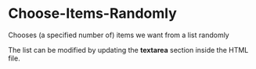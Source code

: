 # Choose-Items-Randomly
Chooses (a specified number of) items we want from a list randomly

The list can be modified by updating the **textarea** section inside the HTML file.
